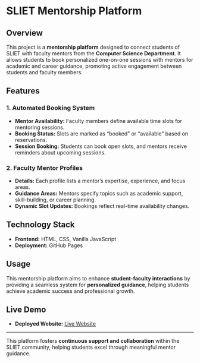 # SLIET Mentorship Platform  

## Overview  
This project is a **mentorship platform** designed to connect students of SLIET with faculty mentors from the **Computer Science Department**. It allows students to book personalized one-on-one sessions with mentors for academic and career guidance, promoting active engagement between students and faculty members.  

## Features  
### 1. Automated Booking System  
- **Mentor Availability:** Faculty members define available time slots for mentoring sessions.  
- **Booking Status:** Slots are marked as “booked” or “available” based on reservations.  
- **Session Booking:** Students can book open slots, and mentors receive reminders about upcoming sessions.

### 2. Faculty Mentor Profiles  
- **Details:** Each profile lists a mentor’s expertise, experience, and focus areas.  
- **Guidance Areas:** Mentors specify topics such as academic support, skill-building, or career planning.  
- **Dynamic Slot Updates:** Bookings reflect real-time availability changes.  

## Technology Stack  
- **Frontend:** HTML, CSS, Vanilla JavaScript  
- **Deployment:** GitHub Pages  

## Usage  
This mentorship platform aims to enhance **student-faculty interactions** by providing a seamless system for **personalized guidance**, helping students achieve academic success and professional growth.  

## Live Demo  
- **Deployed Website:** [Live Website](https://Tech-Wizards.github.io/SLIET-Mentorship-Platform)  

---

This platform fosters **continuous support and collaboration** within the SLIET community, helping students excel through meaningful mentor guidance.
